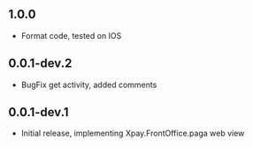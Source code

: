 ## 1.0.0

* Format code, tested on IOS

## 0.0.1-dev.2

* BugFix get activity, added comments

## 0.0.1-dev.1

* Initial release, implementing Xpay.FrontOffice.paga web view
